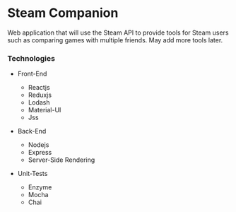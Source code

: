# Steam Companion
Web application that will use the Steam API to provide tools for Steam users such as comparing games with multiple friends. May add more tools later.

### Technologies

* Front-End
    * Reactjs
    * Reduxjs
    * Lodash
    * Material-UI
    * Jss
    
* Back-End
    * Nodejs
    * Express
    * Server-Side Rendering
    
* Unit-Tests
    * Enzyme
    * Mocha
    * Chai
